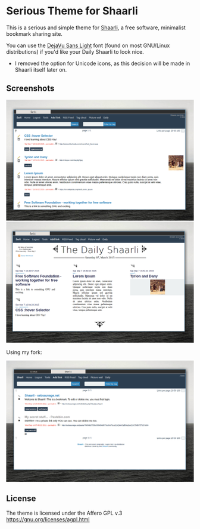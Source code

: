 # Serious Theme for Shaarli

This is a serious and simple theme for [Shaarli](https://github.com/shaarli/Shaarli), a free software, minimalist bookmark sharing site.

You can use the [DejaVu Sans Light](http://dejavu-fonts.org/wiki/Main_Page) font (found on most GNU/Linux distributions) if you'd like your Daily Shaarli to look nice.

* I removed the option for Unicode icons, as this decision will be made in Shaarli itself later on.  

## Screenshots

![main page](scrot.png)
![daily shaarli](scrot_daily.png)

Using my fork:

![main page fork](scrot_fork.png)

## License
The theme is licensed under the Affero GPL v.3
<https://gnu.org/licenses/agpl.html>
